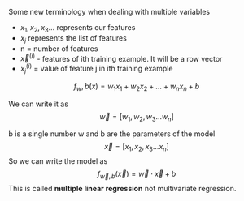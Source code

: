 Some new terminology when dealing with multiple variables
* $x_1,x_2,x_3...$ represents our features
* $x_j$ represents the list of features
* n = number of features
* $\vec{x}^{(i)}$ - features of ith training example. It will be a row vector
* $x_j^{(i)}$ = value of feature j  in ith training example

$$f_w,b(x) = w_1x_1+w_2x_2+...+w_nx_n+b$$

We can write it as 
$$\vec{w} = [w_1,w_2,w_3...w_n]$$

b is a single number
w and b are the parameters of the model
$$\vec{x} = [x_1,x_2,x_3...x_n]$$
So we can write the model as 
$$f_{\vec{w},b}(\vec{x}) = \vec{w}\cdot \vec{x} + b$$ This is called **multiple linear regression** not multivariate regression.
